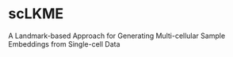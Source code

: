 # scLKME
A Landmark-based Approach for Generating Multi-cellular Sample Embeddings from Single-cell Data
